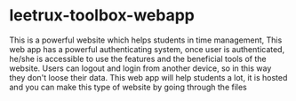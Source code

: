# leetrux-toolbox-webapp
This is a powerful website which helps students in time management, This web app has a powerful authenticating system, once user is authenticated, he/she is accessible to use the features and the beneficial tools of the website. Users can logout and login from another device, so in this way they don't loose their data. This web app will help students a lot, it is hosted and you can make this type of website by going through the files
